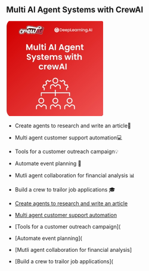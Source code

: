 ## Multi AI Agent Systems with CrewAI 
![logo1](https://github.com/micag2025/DeepLearningAI-CrewAI/blob/main/image1_community.deeplearning.ai.jpeg) 

- Create agents to research and write an article🔮

- Multi agent customer support automation💻

- Tools for a customer outreach campaign💡

- Automate event planning 🎉 

- Mutli agent collaboration for financial analysis 📊 

- Build a crew to trailor job applications 🎓


- [Create agents to research and write an article](https://github.com/micag2025/DeepLearningAI-CrewAI/tree/main/Multi_AI_Agent_Systems_with_CrewAI/Create_Agents_research_and_write)

- [Multi agent customer support automation](https://github.com/micag2025/DeepLearningAI-CrewAI/tree/main/Multi_AI_Agent_Systems_with_CrewAI/Mutli_Agent_customer_support_automation)

- [Tools for a customer outreach campaign](

- [Automate event planning](
  
- [Mutli agent collaboration for financial analysis]

- [Build a crew to trailor job applications](



